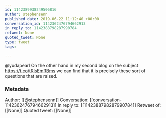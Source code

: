 ```yaml
---
id: 1142389938249506816
author: stephensenn
published_date: 2019-06-22 11:12:40 +00:00
conversation_id: 1142362476794662913
in_reply_to: 1142388798287990784
retweet: None
quoted_tweet: None
type: tweet
tags:

---
```


@yudapearl On the other hand in my second blog on the subject https://t.co/tRIsEmRBms we can find that it is precisely these sort of questions that are raised.

### Metadata

Author: [[@stephensenn]]
Conversation: [[conversation-1142362476794662913]]
In reply to: [[1142388798287990784]]
Retweet of: [[None]]
Quoted tweet: [[None]]
